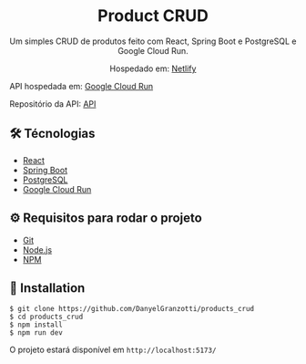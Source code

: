 # <div align="center">Product CRUD</div>
<p align="center">
  Um simples CRUD de produtos feito com React, Spring Boot e PostgreSQL e Google Cloud Run.
</p>

<p align="center">
    Hospedado em:
    <a href="https://product-crud-granzotti.netlify.app/">Netlify</a>
</p>

<p align="left">
    API hospedada em:
    <a href="https://product-project-image-yow2m4rqca-uk.a.run.app/swagger-ui/index.html">Google Cloud Run</a>
</p>

<p align="left">
    Repositório da API:
    <a href="https://github.com/DanyelGranzotti/products_api">API</a>
</p>

## 🛠️ Técnologias

<ul>
  <li><a href="https://reactjs.org/">React</a></li>
  <li><a href="https://spring.io/projects/spring-boot">Spring Boot</a></li>
  <li><a href="https://www.postgresql.org/">PostgreSQL</a></li>
<li><a href="https://cloud.google.com/run">Google Cloud Run</a></li>
</ul>

## ⚙️ Requisitos para rodar o projeto

<ul>
  <li><a href="https://git-scm.com/">Git</a></li>
  <li><a href="https://nodejs.org/en/">Node.js</a></li>
  <li><a href="https://www.npmjs.com/">NPM</a></li>
</ul>

## 🚀 Installation

```
$ git clone https://github.com/DanyelGranzotti/products_crud
$ cd products_crud
$ npm install
$ npm run dev
```

O projeto estará disponível em `http://localhost:5173/`
